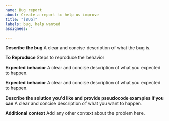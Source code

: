 ```yaml
---
name: Bug report
about: Create a report to help us improve
title: "[BUG]"
labels: bug, help wanted
assignees: ''

---
```


**Describe the bug**
A clear and concise description of what the bug is.

**To Reproduce**
Steps to reproduce the behavior

**Expected behavior**
A clear and concise description of what you expected to happen.

**Expected behavior**
A clear and concise description of what you expected to happen.

**Describe the solution you'd like and provide pseudocode examples if you can**
A clear and concise description of what you want to happen.

**Additional context**
Add any other context about the problem here.
